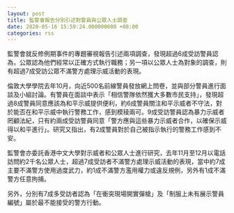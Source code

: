 ```yaml
---
layout: post
title: 監警會報告分別引述對警員與公眾人士調查
date: 2020-05-16 15:59:24.000000000 +08:00
categories: rss
---
```


監警會就反修例期事件的專題審視報告引述兩項調查，發現超過6成受訪警員認為，公眾認為他們經常以正確方式執行職務；另一項以公眾人士為對象的調查，則有超過7成受訪公眾不滿警方處理示威活動的表現。

倫敦大學學院去年10月，向近500名前線警員發放網上問卷，並與部分警員進行面談及小組討論。有警員在面談中表示「相信警隊依然獲大多數市民支持」，發現超過8成警員同意應該為和平示威提供便利，約6成警員關注和平示威者不守法，對於能否在和平示威中執行警務工作，感到模稜兩可。9成受訪警員認為暴力示威者罔顧法紀，只有約兩成受訪警員同意「警方應與這些暴力示威者合作，以確保示威得以和平進行」。研究又指出，有2成警員對於自己被指示執行的警務工作感到不安。

監警會亦委託香港中文大學對示威者和公眾人士進行研究，去年11月至12月以電話訪問約2千名公眾人士，超過7成受訪者不滿警方處理示威活動的表現，當中約7成主要不滿警方使用過度武力，約1成不滿警方濫用權力或違反規例，另外有1成不滿警方任意拘捕。

另外，分別有7成多受訪者認為「在衝突現場開實彈槍」及「制服上未有展示警員編號」屬於最不能接受的警方行動。
